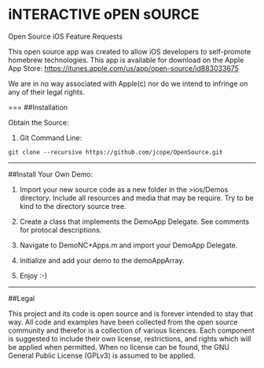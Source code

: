 iNTERACTIVE oPEN sOURCE
====

Open Source iOS Feature Requests

This open source app was created to allow iOS developers to self-promote homebrew technologies. This app is available for download on the Apple App Store: https://itunes.apple.com/us/app/open-source/id883033675

We are in no way associated with Apple(c) nor do we intend to infringe on any of their legal rights.

===
##Installation

Obtain the Source:

  1) Git Command Line: 
  ```
  git clone --recursive https://github.com/jcope/OpenSource.git
  ```

---
##Install Your Own Demo:

1) Import your new source code as a new folder in the >ios/Demos directory. Include all resources and media that may be require. Try to be kind to the directory source tree.

2) Create a class that implements the DemoApp Delegate. See comments for protocal descriptions.

3) Navigate to DemoNC+Apps.m and import your DemoApp Delegate.

4) Initialize and add your demo to the demoAppArray.

5) Enjoy :-)

---
##Legal

This project and its code is open source and is forever intended to stay that way. All code and examples have been collected from the open source community and therefor is a collection of various licences. Each component is suggested to include their own license, restrictions, and rights which will be applied when permitted. When no license can be found, the GNU General Public License (GPLv3) is assumed to be applied.
